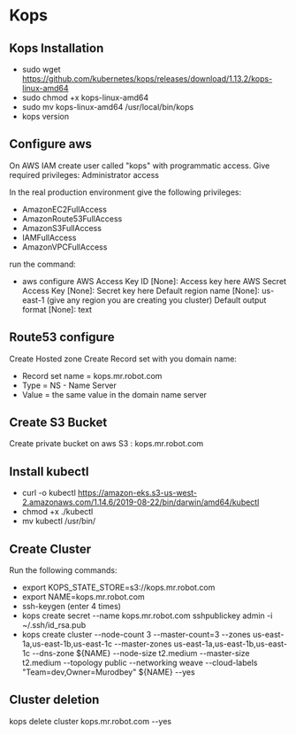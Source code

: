 # Kops

## Kops Installation
* sudo wget https://github.com/kubernetes/kops/releases/download/1.13.2/kops-linux-amd64
* sudo chmod +x kops-linux-amd64 
* sudo mv kops-linux-amd64 /usr/local/bin/kops
* kops version

## Configure aws
On AWS IAM create user called "kops" with programmatic access. 
Give required privileges:
Administrator access

In the real production environment give the following privileges:
* AmazonEC2FullAccess
* AmazonRoute53FullAccess
* AmazonS3FullAccess
* IAMFullAccess
* AmazonVPCFullAccess

run the command:
* aws configure
AWS Access Key ID [None]: Access key here
AWS Secret Access Key [None]: Secret key here
Default region name [None]: us-east-1 (give any region you are creating you cluster)
Default output format [None]: text

## Route53 configure
Create Hosted zone
Create Record set with you domain name: 
* Record set name = kops.mr.robot.com
* Type = NS - Name Server
* Value = the same value in the domain name server

## Create S3 Bucket
Create private bucket on aws S3 : kops.mr.robot.com

## Install kubectl
* curl -o kubectl https://amazon-eks.s3-us-west-2.amazonaws.com/1.14.6/2019-08-22/bin/darwin/amd64/kubectl
* chmod +x ./kubectl
* mv kubectl /usr/bin/

## Create Cluster
Run the following commands:
* export KOPS_STATE_STORE=s3://kops.mr.robot.com
* export NAME=kops.mr.robot.com
* ssh-keygen (enter 4 times)
* kops create secret --name kops.mr.robot.com sshpublickey admin -i ~/.ssh/id_rsa.pub
* kops create cluster --node-count 3 --master-count=3 --zones us-east-1a,us-east-1b,us-east-1c  --master-zones us-east-1a,us-east-1b,us-east-1c  --dns-zone ${NAME} --node-size t2.medium  --master-size t2.medium --topology public --networking weave --cloud-labels "Team=dev,Owner=Murodbey" ${NAME} --yes


## Cluster deletion
kops delete cluster kops.mr.robot.com --yes